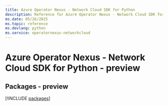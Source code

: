 ```yaml
---
title: Azure Operator Nexus - Network Cloud SDK for Python
description: Reference for Azure Operator Nexus - Network Cloud SDK for Python
ms.date: 05/26/2025
ms.topic: reference
ms.devlang: python
ms.service: operatornexus-networkcloud
---
```

# Azure Operator Nexus - Network Cloud SDK for Python - preview
## Packages - preview
[!INCLUDE [packages](operator-nexus---network-cloud-index.md)]